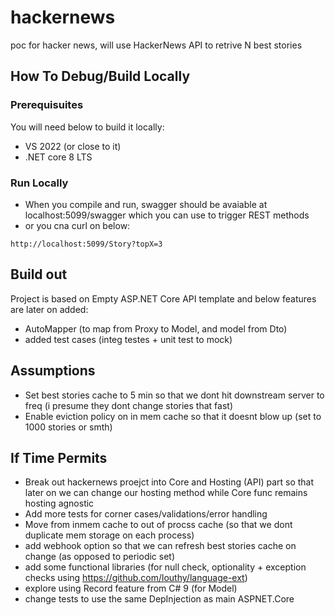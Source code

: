 # hackernews

poc for hacker news, will use HackerNews API to retrive N best stories

## How To Debug/Build  Locally

###  Prerequisuites 

You will need below to build it locally:
- VS 2022 (or close to it)
- .NET core 8 LTS 

### Run Locally

- When you compile and run, swagger should be avaiable at localhost:5099/swagger which you can use to trigger REST methods
- or you cna curl on below:
```
http://localhost:5099/Story?topX=3
```

## Build out 

Project is based on Empty ASP.NET Core API template and below features are later on added:

- AutoMapper (to map from Proxy to Model, and model from Dto)
- added test cases (integ testes + unit test to mock)


## Assumptions 

- Set best stories cache to 5 min so that we dont hit downstream server to freq (i presume they dont change stories that fast)
- Enable eviction policy on in mem cache so that it doesnt blow up (set to 1000 stories or smth)



## If Time Permits 

- Break out hackernews proejct into Core and Hosting (API) part so that later on we can change our hosting method while Core func remains hosting agnostic
- Add more tests for corner cases/validations/error handling 
- Move from inmem cache to out of procss cache (so that we dont duplicate mem storage on each process)
- add webhook option so that we can refresh best stories cache on change (as opposed to periodic set)
- add some functional libraries (for null check, optionality + exception checks using https://github.com/louthy/language-ext)
- explore using Record feature from C# 9 (for Model)
- change tests to use the same DepInjection as main ASPNET.Core